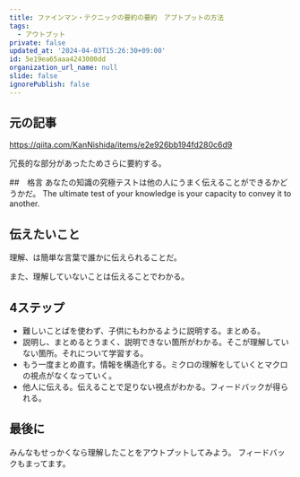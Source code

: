 ```yaml
---
title: ファインマン・テクニックの要約の要約　アプトプットの方法
tags:
  - アウトプット
private: false
updated_at: '2024-04-03T15:26:30+09:00'
id: 5e19ea65aaa4243000dd
organization_url_name: null
slide: false
ignorePublish: false
---
```

## 元の記事

https://qiita.com/KanNishida/items/e2e926bb194fd280c6d9

冗長的な部分があったためさらに要約する。

##　格言
あなたの知識の究極テストは他の人にうまく伝えることができるかどうかだ。
The ultimate test of your knowledge is your capacity to convey it to another.

## 伝えたいこと
理解、は簡単な言葉で誰かに伝えられることだ。

また、理解していないことは伝えることでわかる。

## 4ステップ
- 難しいことばを使わず、子供にもわかるように説明する。まとめる。
- 説明し、まとめるとうまく、説明できない箇所がわかる。そこが理解していない箇所。それについて学習する。
- もう一度まとめ直す。情報を構造化する。ミクロの理解をしていくとマクロの視点がなくなっていく。
- 他人に伝える。伝えることで足りない視点がわかる。フィードバックが得られる。

## 最後に
みんなもせっかくなら理解したことをアウトプットしてみよう。
フィードバックもまってます。
